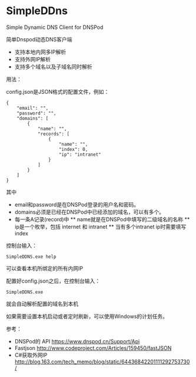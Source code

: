 SimpleDDns
==========

Simple Dynamic DNS Client for DNSPod

简单Dnspod动态DNS客户端

* 支持本地内网多IP解析
* 支持外网IP解析
* 支持多个域名以及子域名同时解析

用法：

config.json是JSON格式的配置文件，例如：

    {
        "email": "",
        "password": "",
        "domains": [
            {
                "name": "",
                "records": [
                    {
                        "name": "",
                        "index": 0,
                        "ip": "intranet"
                    }
                ]
            }
        ]
    }

其中
* email和password是在DNSPod登录的用户名和密码。
* domains必须是已经在DNSPod中已经添加的域名，可以有多个。
* 每一条A记录(record)中
** name就是在DNSPod中填写的二级域名的名称
** ip是一个枚举，包括 internet 和 intranet
** 当有多个intranet ip时需要填写index

控制台输入：

    SimpleDDNS.exe help

可以查看本机所绑定的所有内网IP


配置好config.json之后，在控制台输入：

    SimpleDDNS.exe

就会自动解析配置的域名到本机

如果需要设置本机启动或者定时刷新，可以使用Windows的计划任务。

参考：
* DNSPod的 API https://www.dnspod.cn/Support/Api
* Fastjson http://www.codeproject.com/Articles/159450/fastJSON
* C#获取外网IP http://blog.163.com/tech_memo/blog/static/64436842201111292753730/